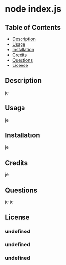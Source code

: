 
  # node index.js

  ## Table of Contents
  - [Description](#Description)
  - [Usage](#Usage)
  - [Installation](#Installation)
  - [Credits](#Credits)
  - [Questions](#Questions)
  - [License](#License)

  ## Description
  je

  ## Usage
  je

  ## Installation
  je

  ## Credits
  je

  ## Questions
  je
  je

  ## License
  
  ### undefined
  ### undefined
  ### undefined
